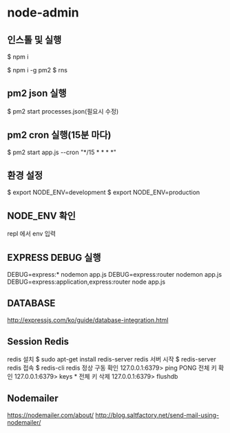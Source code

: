 # node-admin

## 인스톨 및 실행
$ npm i
<!--$ npm i -g-->
$ npm i -g pm2
$ rns

## pm2 json 실행
$ pm2 start processes.json(필요시 수정)

## pm2 cron 실행(15분 마다)
$ pm2 start app.js --cron "*/15 * * * *" 

## 환경 설정
$ export NODE_ENV=development
$ export NODE_ENV=production

## NODE_ENV 확인
repl 에서 env 입력

## EXPRESS DEBUG 실행
DEBUG=express:* nodemon app.js
DEBUG=express:router nodemon app.js
DEBUG=express:application,express:router node app.js

## DATABASE
http://expressjs.com/ko/guide/database-integration.html

## Session Redis
redis 설치
$ sudo apt-get install redis-server
redis 서버 시작
$ redis-server
redis 접속
$ redis-cli
redis 정상 구동 확인
127.0.0.1:6379> ping
PONG
전체 키 확인
127.0.0.1:6379> keys *
전체 키 삭제
127.0.0.1:6379> flushdb

## Nodemailer
https://nodemailer.com/about/
http://blog.saltfactory.net/send-mail-using-nodemailer/